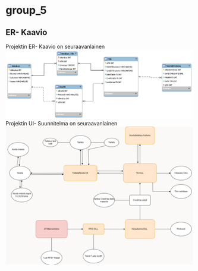 # group_5

## ER- Kaavio
Projektin ER- Kaavio on seuraavanlainen
<img src="er_kaavio.png">
Projektin UI- Suunnitelma on seuraavanlainen
<img src="ui_suunnitelma.png">
